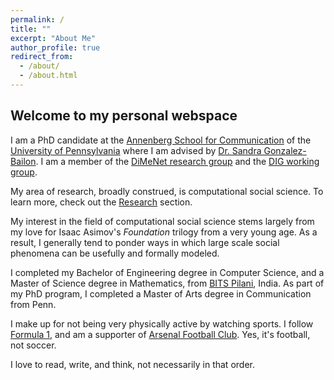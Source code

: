 ```yaml
---
permalink: /
title: ""
excerpt: "About Me"
author_profile: true
redirect_from: 
  - /about/
  - /about.html
---
```

## Welcome to my personal webspace

I am a PhD candidate at the [Annenberg School for Communication](https://www.asc.upenn.edu) of the [University of Pennsylvania](http://www.upenn.edu) where I am advised by [Dr. Sandra Gonzalez-Bailon](https://www.asc.upenn.edu/node/648). I am a member of the [DiMeNet research group](http://dimenet.asc.upenn.edu/") and the [DIG working group](https://www.asc.upenn.edu/research/working-groups/democracy-information-group).

My area of research, broadly construed, is computational social science. To learn more, check out the [Research](./research) section.

My interest in the field of computational social science stems largely from my love for Isaac Asimov's *Foundation* trilogy from a very young age. As a result, I generally tend to ponder ways in which large scale social phenomena can be usefully and formally modeled.

I completed my Bachelor of Engineering degree in Computer Science, and a Master of Science degree in Mathematics, from [BITS Pilani](https://www.bits-pilani.ac.in/), India. As part of my PhD program, I completed a Master of Arts degree in Communication from Penn.

I make up for not being very physically active by watching sports. I follow  [Formula 1](http://formula1.com/), and am a supporter of [Arsenal Football Club](https://www.arsenal.com/). Yes, it's football, not soccer.

I love to read, write, and think, not necessarily in that order.
<!--stackedit_data:
eyJoaXN0b3J5IjpbLTEyMTI1NzYwODgsLTMwMjMzODc0Myw4Nz
ExNzc5NDQsLTIwMjk4Nzk2MzksLTcyMjU3ODc3OSwtMjAyOTg3
OTYzOV19
-->